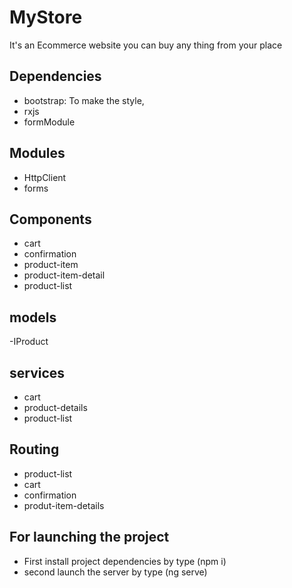 # MyStore

It's an Ecommerce website you can buy any thing from your place

## Dependencies

- bootstrap: To make the style,
- rxjs
- formModule

## Modules

- HttpClient
- forms

## Components

- cart
- confirmation
- product-item
- product-item-detail
- product-list

## models

-IProduct

## services

- cart
- product-details
- product-list

## Routing

- product-list
- cart
- confirmation
- produt-item-details

## For launching the project

- First install project dependencies by type (npm i)
- second launch the server by type (ng serve)
